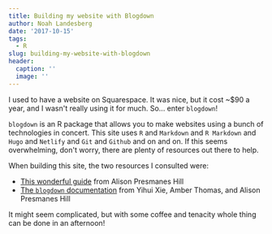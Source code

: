 ```yaml
---
title: Building my website with Blogdown
author: Noah Landesberg
date: '2017-10-15'
tags:
  - R
slug: building-my-website-with-blogdown
header:
  caption: ''
  image: ''
---
```


I used to have a website on Squarespace. It was nice, but it cost ~$90 a year, and I wasn't really using it for much. So... enter `blogdown`!

`blogdown` is an R package that allows you to make websites using a bunch of technologies in concert. This site uses `R` and `Markdown` and `R Markdown` and `Hugo` and `Netlify` and `Git` and `Github` and on and on. If this seems overwhelming, don't worry, there are plenty of resources out there to help. 

When building this site, the two resources I consulted were:

* [This wonderful guide](https://apreshill.rbind.io/post/up-and-running-with-blogdown/) from Alison Presmanes Hill
* [The `blogdown` documentation](https://bookdown.org/yihui/blogdown/) from Yihui Xie, Amber Thomas, and Alison Presmanes Hill

It might seem complicated, but with some coffee and tenacity whole thing can be done in an afternoon!
